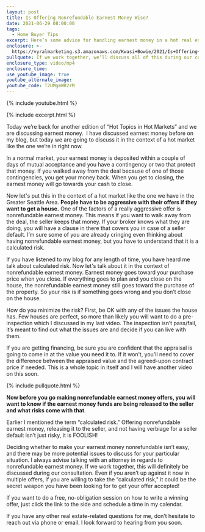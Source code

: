 ```yaml
---
layout: post
title: Is Offering Nonrefundable Earnest Money Wise?
date: 2021-06-29 08:00:00
tags:
  - Home Buyer Tips
excerpt: Here’s some advice for handling earnest money in a hot real estate market.
enclosure: >-
  https://vyralmarketing.s3.amazonaws.com/Kwasi+Bowie/2021/Is+Offering+Nonrefundable+Earnest+Money+Wise_.mp4
pullquote: If we work together, we’ll discuss all of this during our consultation.
enclosure_type: video/mp4
enclosure_time:
use_youtube_image: true
youtube_alternate_image:
youtube_code: T2UMgmWR2rM
---
```

{% include youtube.html %}

{% include excerpt.html %}

Today we’re back for another edition of “Hot Topics in Hot Markets” and we are discussing earnest money.&nbsp; I have discussed earnest money before on my blog, but today we are going to discuss it in the context of a hot market like the one we’re in right now.&nbsp;

In a normal market, your earnest money is deposited within a couple of days of mutual acceptance and you have a contingency or two that protect that money. If you walked away from the deal because of one of those contingencies, you get your money back. When you get to closing, the earnest money will go towards your cash to close.

Now let's put this in the context of a hot market like the one we have in the Greater Seattle Area. **People have to be aggressive with their offers if they want to get a house.** One of the factors of a really aggressive offer is nonrefundable earnest money. This means if you want to walk away from the deal, the seller keeps that money. If your broker knows what they are doing, you will have a clause in there that covers you in case of a seller default. I’m sure some of you are already cringing even thinking about having nonrefundable earnest money, but you have to understand that it is a calculated risk.

If you have listened to my blog for any length of time, you have heard me talk about calculated risk. Now let's talk about it in the context of nonrefundable earnest money. Earnest money goes toward your purchase price when you close. If everything goes to plan and you close on the house, the nonrefundable earnest money still goes toward the purchase of the property. So your risk is if something goes wrong and you don’t close on the house.&nbsp;

How do you minimize the risk? First, be OK with any of the issues the house has. Few houses are perfect, so more than likely you will want to do a pre-inspection which I discussed in my last video. The inspection isn’t pass/fail, it’s meant to find out what the issues are and decide if you can live with them.

If you are getting financing, be sure you are confident that the appraisal is going to come in at the value you need it to. If it won’t, you’ll need to cover the difference between the appraised value and the agreed-upon contract price if needed. This is a whole topic in itself and I will have another video on this soon.

{% include pullquote.html %}

**Now before you go making nonrefundable earnest money offers, you will want to know if the earnest money funds are being released to the seller and what risks come with that**.

Earlier I mentioned the term “calculated risk." Offering nonrefundable earnest money, releasing it to the seller, and not having verbiage for a seller default isn’t just risky, it is FOOLISH\!

Deciding whether to make your earnest money nonrefundable isn’t easy, and there may be more potential issues to discuss for your particular situation. I always advise talking with an attorney in regards to nonrefundable earnest money. If we work together, this will definitely be discussed during our consultation. Even if you aren’t up against it now in multiple offers, if you are willing to take the “calculated risk," it could be the secret weapon you have been looking for to get your offer accepted\!

If you want to do a free, no-obligation session on how to write a winning offer, just click the link to the side and schedule a time in my calendar.

If you have any other real estate-related questions for me, don’t hesitate to reach out via phone or email. I look forward to hearing from you soon.

